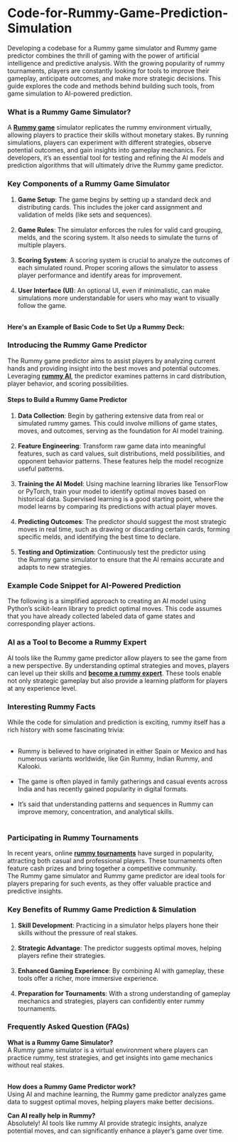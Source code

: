 # Code-for-Rummy-Game-Prediction-Simulation
Developing a codebase for a Rummy game simulator and Rummy game predictor combines the thrill of gaming with the power of artificial intelligence and predictive analysis. With the growing popularity of rummy tournaments, players are constantly looking for tools to improve their gameplay, anticipate outcomes, and make more strategic decisions. This guide explores the code and methods behind building such tools, from game simulation to AI-powered prediction.
<h3>What is a Rummy Game Simulator?</h3>
A <strong><a href="https://link.fun88-india.com/jili-rummy">Rummy game</a></strong> simulator replicates the rummy environment virtually, allowing players to practice their skills without monetary stakes. By running simulations, players can experiment with different strategies, observe potential outcomes, and gain insights into gameplay mechanics. For developers, it’s an essential tool for testing and refining the AI models and prediction algorithms that will ultimately drive the Rummy game predictor.
<h3>Key Components of a Rummy Game Simulator</h3>
<ol>
 	<li><strong>Game Setup</strong>: The game begins by setting up a standard deck and distributing cards. This includes the joker card assignment and validation of melds (like sets and sequences).</li><br>
 	<li><strong>Game Rules</strong>: The simulator enforces the rules for valid card grouping, melds, and the scoring system. It also needs to simulate the turns of multiple players.</li><br>
 	<li><strong>Scoring System</strong>: A scoring system is crucial to analyze the outcomes of each simulated round. Proper scoring allows the simulator to assess player performance and identify areas for improvement.</li><br>
 	<li><strong>User Interface (UI)</strong>: An optional UI, even if minimalistic, can make simulations more understandable for users who may want to visually follow the game.</li><br>
</ol>
<strong>Here's an Example of Basic Code to Set Up a Rummy Deck:</strong>
<h3>Introducing the Rummy Game Predictor</h3>
The Rummy game predictor aims to assist players by analyzing current hands and providing insight into the best moves and potential outcomes. Leveraging <a href="https://www.gofun88.in/blog/rummy-ai/"><strong>rummy AI</strong></a>, the predictor examines patterns in card distribution, player behavior, and scoring possibilities.
<h4>Steps to Build a Rummy Game Predictor</h4>
<ol>
 	<li><strong>Data Collection</strong>: Begin by gathering extensive data from real or simulated rummy games. This could involve millions of game states, moves, and outcomes, serving as the foundation for AI model training.</li><br>
 	<li><strong>Feature Engineering</strong>: Transform raw game data into meaningful features, such as card values, suit distributions, meld possibilities, and opponent behavior patterns. These features help the model recognize useful patterns.</li><br>
 	<li><strong>Training the AI Model</strong>: Using machine learning libraries like TensorFlow or PyTorch, train your model to identify optimal moves based on historical data. Supervised learning is a good starting point, where the model learns by comparing its predictions with actual player moves.</li><br>
 	<li><strong>Predicting Outcomes</strong>: The predictor should suggest the most strategic moves in real time, such as drawing or discarding certain cards, forming specific melds, and identifying the best time to declare.</li><br>
 	<li><strong>Testing and Optimization</strong>: Continuously test the predictor using the Rummy game simulator to ensure that the AI remains accurate and adapts to new strategies.</li>
</ol>
<h3>Example Code Snippet for AI-Powered Prediction</h3>
The following is a simplified approach to creating an AI model using Python’s scikit-learn library to predict optimal moves. This code assumes that you have already collected labeled data of game states and corresponding player actions.
<div class="contain-inline-size rounded-md border-[0.5px] border-token-border-medium relative bg-token-sidebar-surface-primary dark:bg-gray-950"></div>
<h3>AI as a Tool to Become a Rummy Expert</h3>
AI tools like the Rummy game predictor allow players to see the game from a new perspective. By understanding optimal strategies and moves, players can level up their skills and <a href="https://www.gofun88.in/blog/become-rummy-expert/"><strong>become a rummy expert</strong></a>. These tools enable not only strategic gameplay but also provide a learning platform for players at any experience level.
<h3>Interesting Rummy Facts</h3>
While the code for simulation and prediction is exciting, rummy itself has a rich history with some fascinating trivia:<br><br>
<ul>
 	<li>Rummy is believed to have originated in either Spain or Mexico and has numerous variants worldwide, like Gin Rummy, Indian Rummy, and Kalooki.</li><br>
 	<li>The game is often played in family gatherings and casual events across India and has recently gained popularity in digital formats.</li><br>
 	<li>It’s said that understanding patterns and sequences in Rummy can improve memory, concentration, and analytical skills.</li><br>
</ul>
<h3>Participating in Rummy Tournaments</h3>
In recent years, online <a href="https://www.gofun88.in/blog/rummy-tournaments/"><strong>rummy tournaments</strong></a> have surged in popularity, attracting both casual and professional players. These tournaments often feature cash prizes and bring together a competitive community. The Rummy game simulator and Rummy game predictor are ideal tools for players preparing for such events, as they offer valuable practice and predictive insights.
<h3>Key Benefits of Rummy Game Prediction &amp; Simulation</h3>
<ol>
 	<li><strong>Skill Development</strong>: Practicing in a simulator helps players hone their skills without the pressure of real stakes.</li><br>
 	<li><strong>Strategic Advantage</strong>: The predictor suggests optimal moves, helping players refine their strategies.</li><br>
 	<li><strong>Enhanced Gaming Experience</strong>: By combining AI with gameplay, these tools offer a richer, more immersive experience.</li><br>
 	<li><strong>Preparation for Tournaments</strong>: With a strong understanding of gameplay mechanics and strategies, players can confidently enter rummy tournaments.</li>
</ol>
<h3>Frequently Asked Question (FAQs)</h3>
<strong>What is a Rummy Game Simulator?</strong><br>
A Rummy game simulator is a virtual environment where players can practice rummy, test strategies, and get insights into game mechanics without real stakes.<br><br>

<strong>How does a Rummy Game Predictor work?</strong><br>
Using AI and machine learning, the Rummy game predictor analyzes game data to suggest optimal moves, helping players make better decisions.

<strong>Can AI really help in Rummy?</strong><br>
Absolutely! AI tools like rummy AI provide strategic insights, analyze potential moves, and can significantly enhance a player’s game over time.
